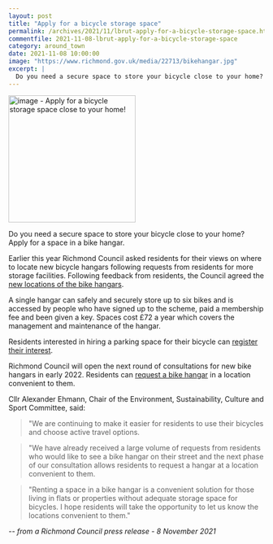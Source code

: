 ```yaml
---
layout: post
title: "Apply for a bicycle storage space"
permalink: /archives/2021/11/lbrut-apply-for-a-bicycle-storage-space.html
commentfile: 2021-11-08-lbrut-apply-for-a-bicycle-storage-space
category: around_town
date: 2021-11-08 10:00:00
image: "https://www.richmond.gov.uk/media/22713/bikehangar.jpg"
excerpt: |
  Do you need a secure space to store your bicycle close to your home? Apply  for a space in a bike hangar.
---
```


<img src="https://www.richmond.gov.uk/media/22713/bikehangar.jpg" alt="image - Apply for a bicycle storage space close to your home!" width="250" class="photo right"  >

Do you need a secure space to store your bicycle close to your home? Apply for a space in a bike hangar.

Earlier this year Richmond Council asked residents for their views on where to locate new bicycle hangars following requests from residents for more storage facilities. Following feedback from residents, the Council agreed the [new locations of the bike hangars](https://www.richmond.gov.uk/services/roads_and_transport/active_travel/bikehangars).

A single hangar can safely and securely store up to six bikes and is accessed by people who have signed up to the scheme, paid a membership fee and been given a key. Spaces cost &pound;72 a year which covers the management and maintenance of the hangar.

Residents interested in hiring a parking space for their bicycle can [register their interest](https://www.cyclehoop.rentals/).

Richmond Council will open the next round of consultations for new bike hangars in early 2022. Residents can [request a bike hangar](https://www.richmond.gov.uk/services/roads_and_transport/active_travel/bikehangars) in a location convenient to them.

Cllr Alexander Ehmann, Chair of the Environment, Sustainability, Culture and Sport Committee, said:

> "We are continuing to make it easier for residents to use their bicycles and choose active travel options.

> "We have already received a large volume of requests from residents who would like to see a bike hangar on their street and the next phase of our consultation allows residents to request a hangar at a location convenient to them.

> "Renting a space in a bike hangar is a convenient solution for those living in flats or properties without adequate storage space for bicycles. I hope residents will take the opportunity to let us know the locations convenient to them."

<cite>-- from a Richmond Council press release - 8 November 2021</cite>
